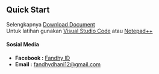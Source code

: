 ## Quick Start

Selengkapnya [Download Document](https://github.com/dha-ui/bootstrap_offline)<br>
Untuk latihan gunakan [Visual Studio Code](https://code.visualstudio.com/Download) atau [Notepad++](https://notepad-plus-plus.org/downloads/)

#### Sosial Media
* **Facebook :** [Fandhy ID](https://web.facebook.com/)
* **Email    :** [fandhydhani12@gmail.com](https://accounts.google.com/ServiceLogin/identifier?service=mail&passive=true&rm=false&continue=https%3A%2F%2Fmail.google.com%2Fmail%2F&ss=1&scc=1&ltmpl=default&ltmplcache=2&emr=1&osid=1&flowName=GlifWebSignIn&flowEntry=AddSession)

